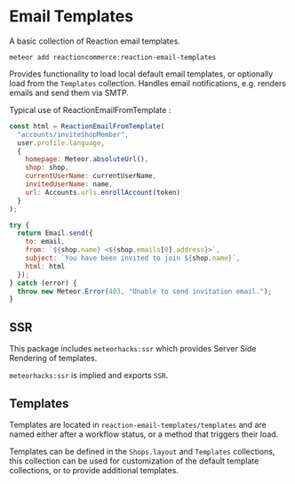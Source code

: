 # Email Templates
A basic collection of Reaction email templates.

```
meteor add reactioncommerce:reaction-email-templates
```

Provides functionality to load local default email templates, or optionally load from the `Templates` collection.
Handles email notifications, e.g. renders emails and send them via SMTP.

Typical use of ReactionEmailFromTemplate :

```js
const html = ReactionEmailFromTemplate(
  "accounts/inviteShopMember",
  user.profile.language,
  {
    homepage: Meteor.absoluteUrl(),
    shop: shop,
    currentUserName: currentUserName,
    invitedUserName: name,
    url: Accounts.urls.enrollAccount(token)
  }
);

try {
  return Email.send({
    to: email,
    from: `${shop.name} <${shop.emails[0].address}>`,
    subject: `You have been invited to join ${shop.name}`,
    html: html
  });
} catch (error) {
  throw new Meteor.Error(403, "Unable to send invitation email.");
}
```

## SSR
This package includes  `meteorhacks:ssr` which provides Server Side Rendering of templates.

`meteorhacks:ssr` is implied and exports `SSR`.

## Templates
Templates are located in `reaction-email-templates/templates` and are named either after a workflow status, or a method that triggers their load.

Templates can be defined in the `Shops.layout` and `Templates` collections, this collection can be used for customization of the default template collections, or to provide additional templates.
